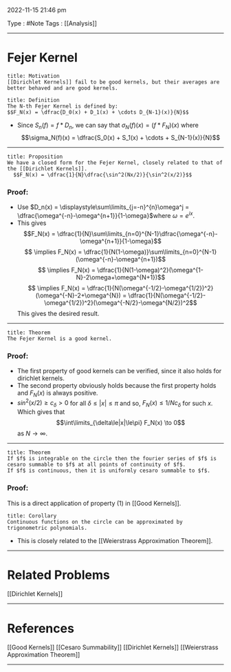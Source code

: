 2022-11-15 21:46 pm

Type : #Note
Tags : [[Analysis]]

---
# Fejer Kernel

```ad-note
title: Motivation
[[Dirichlet Kernels]] fail to be good kernels, but their averages are better behaved and are good kernels.
```

```ad-note
title: Definition
The N-th Fejer Kernel is defined by:
$$F_N(x) = \dfrac{D_0(x) + D_1(x) + \cdots D_{N-1}(x)}{N}$$
```

- Since $S_n(f) = f*D_n$, we can say that $\sigma_N(f)(x) = (f*F_N)(x)$ where $$\sigma_N(f)(x) = \dfrac{S_0(x) + S_1(x) + \cdots + S_{N-1}(x)}{N}$$
--- 
```ad-note
title: Proposition
We have a closed form for the Fejer Kernel, closely related to that of the [[Dirichlet Kernels]].
  $$F_N(x) = \dfrac{1}{N}\dfrac{\sin^2(Nx/2)}{\sin^2(x/2)}$$
```
### Proof:
  - Use $D_n(x) = \displaystyle\sum\limits_{j=-n}^{n}\omega^j = \dfrac{\omega^{-n}-\omega^{n+1}}{1-\omega}$where $\omega = e^{ix}$.
  - This gives $$F_N(x) = \dfrac{1}{N}\sum\limits_{n=0}^{N-1}\dfrac{\omega^{-n}-\omega^{n+1}}{1-\omega}$$$$ \implies F_N(x) = \dfrac{1}{N(1-\omega)}\sum\limits_{n=0}^{N-1}(\omega^{-n}-\omega^{n+1})$$
  $$ \implies F_N(x) = \dfrac{1}{N(1-\omega)^2}(\omega^{1-N}-2\omega+\omega^{N+1})$$
  $$ \implies F_N(x) = \dfrac{1}{N(\omega^{-1/2}-\omega^{1/2})^2}(\omega^{-N}-2+\omega^{N}) = \dfrac{1}{N(\omega^{-1/2}-\omega^{1/2})^2}(\omega^{-N/2}-\omega^{N/2})^2$$
  This gives the desired result.
  
---
```ad-note
title: Theorem
The Fejer Kernel is a good kernel.

```
### Proof: 
- The first property of good kernels can be verified, since it also holds for dirichlet kernels.
- The second property obviously holds because the first property holds and $F_N(x)$ is always positive.
- $sin ^2(x/2) \ge c_\delta > 0$ for all $\delta \le |x| \le \pi$ and so, $F_N(x) \le 1/Nc_\delta$ for such $x$. Which gives that $$\int\limits_{\delta\le|x|\le\pi} F_N(x) \to 0$$ as $N \to \infty$.

---
```ad-note
title: Theorem
If $f$ is integrable on the circle then the fourier series of $f$ is cesaro summable to $f$ at all points of continuity of $f$.
If $f$ is continuous, then it is uniformly cesaro summable to $f$.
```

### Proof:
This is a direct application of property (1) in [[Good Kernels]].

```ad-note
title: Corollary
Continuous functions on the circle can be approximated by trigonometric polynomials.
```
- This is closely related to the [[Weierstrass Approximation Theorem]].

---
# Related Problems
[[Dirichlet Kernels]]

---
# References
[[Good Kernels]]
[[Cesaro Summability]]
[[Dirichlet Kernels]]
[[Weierstrass Approximation Theorem]]


---
